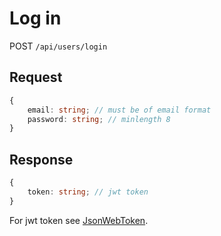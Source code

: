 # Log in

POST `/api/users/login`

## Request

```typescript
{
    email: string; // must be of email format
    password: string; // minlength 8
}
```

## Response

```typescript
{
    token: string; // jwt token
}
```

For jwt token see [JsonWebToken](../types/jwt.md).
